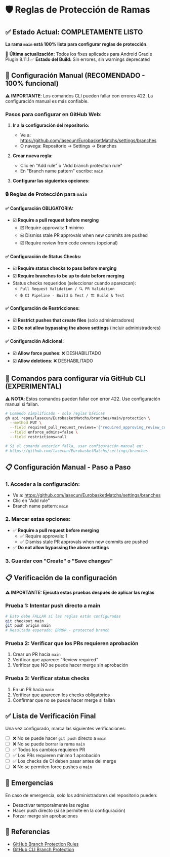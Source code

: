 # 🛡️ Reglas de Protección de Ramas

## ✅ Estado Actual: COMPLETAMENTE LISTO
**La rama `main` está 100% lista para configurar reglas de protección.**

🔧 **Última actualización:** Todos los fixes aplicados para Android Gradle Plugin 8.11.1
✅ **Estado del Build:** Sin errores, sin warnings deprecated

## 🔧 Configuración Manual (RECOMENDADO - 100% funcional)

⚠️ **IMPORTANTE**: Los comandos CLI pueden fallar con errores 422. La configuración manual es más confiable.

### Pasos para configurar en GitHub Web:

1. **Ir a la configuración del repositorio:**
   - Ve a: https://github.com/lasecun/EurobasketMatchs/settings/branches
   - O navega: Repositorio → Settings → Branches

2. **Crear nueva regla:**
   - Clic en "Add rule" o "Add branch protection rule"
   - En "Branch name pattern" escribe: `main`

3. **Configurar las siguientes opciones:**

### 🔒 Reglas de Protección para `main`

#### ✅ Configuración OBLIGATORIA:
- ☑️ **Require a pull request before merging**
  - ☑️ Require approvals: **1** mínimo
  - ☑️ Dismiss stale PR approvals when new commits are pushed
  - ☑️ Require review from code owners (opcional)

#### ✅ Configuración de Status Checks:
- ☑️ **Require status checks to pass before merging**
- ☑️ **Require branches to be up to date before merging**
- Status checks requeridos (seleccionar cuando aparezcan):
  - `Pull Request Validation / 🔍 PR Validation`
  - `� CI Pipeline - Build & Test / 🏗️ Build & Test`

#### ✅ Configuración de Restricciones:
- ☑️ **Restrict pushes that create files** (solo administradores)
- ☑️ **Do not allow bypassing the above settings** (incluir administradores)

#### ✅ Configuración Adicional:
- ☑️ **Allow force pushes**: ❌ DESHABILITADO
- ☑️ **Allow deletions**: ❌ DESHABILITADO

## 🔧 Comandos para configurar vía GitHub CLI (EXPERIMENTAL)

⚠️ **NOTA**: Estos comandos pueden fallar con error 422. Use configuración manual si fallan.

```bash
# Comando simplificado - solo reglas básicas
gh api repos/lasecun/EurobasketMatchs/branches/main/protection \
  --method PUT \
  --field required_pull_request_reviews='{"required_approving_review_count":1}' \
  --field enforce_admins=false \
  --field restrictions=null

# Si el comando anterior falla, usar configuración manual en:
# https://github.com/lasecun/EurobasketMatchs/settings/branches
```

## 📋 Configuración Manual - Paso a Paso

### 1. Acceder a la configuración:
- Ve a: https://github.com/lasecun/EurobasketMatchs/settings/branches
- Clic en "Add rule"
- Branch name pattern: `main`

### 2. Marcar estas opciones:
- ✅ **Require a pull request before merging**
  - ✅ Require approvals: 1
  - ✅ Dismiss stale PR approvals when new commits are pushed
- ✅ **Do not allow bypassing the above settings**

### 3. Guardar con "Create" o "Save changes"

## 📋 Verificación de la configuración

**⚠️ IMPORTANTE: Ejecuta estas pruebas después de aplicar las reglas**

### Prueba 1: Intentar push directo a main
```bash
# Esto debe FALLAR si las reglas están configuradas
git checkout main
git push origin main
# Resultado esperado: ERROR - protected branch
```

### Prueba 2: Verificar que los PRs requieren aprobación
1. Crear un PR hacia `main`
2. Verificar que aparece: "Review required"
3. Verificar que NO se puede hacer merge sin aprobación

### Prueba 3: Verificar status checks
1. En un PR hacia `main`
2. Verificar que aparecen los checks obligatorios
3. Confirmar que no se puede hacer merge si fallan

## ✅ Lista de Verificación Final

Una vez configurado, marca las siguientes verificaciones:

- [ ] ❌ No se puede hacer `git push` directo a `main`
- [ ] ❌ No se puede borrar la rama `main`  
- [ ] ✅ Todos los cambios requieren PR
- [ ] ✅ Los PRs requieren mínimo 1 aprobación
- [ ] ✅ Los checks de CI deben pasar antes del merge
- [ ] ❌ No se permiten force pushes a `main`

## 🚨 Emergencias

En caso de emergencia, solo los administradores del repositorio pueden:
- Desactivar temporalmente las reglas
- Hacer push directo (si se permite en la configuración)
- Forzar merge sin aprobaciones

## 📖 Referencias

- [GitHub Branch Protection Rules](https://docs.github.com/en/repositories/configuring-branches-and-merges-in-your-repository/defining-the-mergeability-of-pull-requests/about-protected-branches)
- [GitHub CLI Branch Protection](https://cli.github.com/manual/gh_api)
